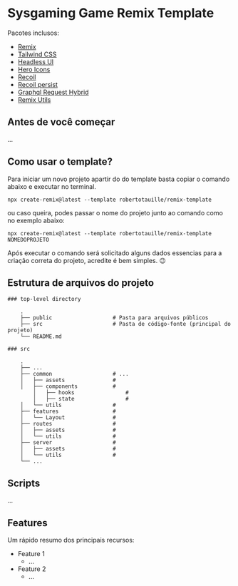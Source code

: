 # Sysgaming Game Remix Template

Pacotes inclusos:

- [Remix](https://github.com/remix-run/remix)
- [Tailwind CSS](https://github.com/tailwindlabs/tailwindcss)
- [Headless UI](https://github.com/tailwindlabs/headlessui)
- [Hero Icons](https://github.com/tailwindlabs/heroicons)
- [Recoil](https://github.com/facebookexperimental/Recoil)
- [Recoil persist](https://github.com/polemius/recoil-persist)
- [Graphql Request Hybrid](https://github.com/valmirphp/graphql-client-hybrid)
- [Remix Utils](https://github.com/sergiodxa/remix-utils)

## Antes de você começar

...

## Como usar o template?

Para iniciar um novo projeto apartir do do template basta copiar o comando abaixo e executar no terminal.

`npx create-remix@latest --template robertotauille/remix-template`

ou caso queira, podes passar o nome do projeto junto ao comando como no exemplo abaixo:

`npx create-remix@latest --template robertotauille/remix-template NOMEDOPROJETO`

Após executar o comando será solicitado alguns dados essencias para a criação correta do projeto, acredite é bem simples. 😉

## Estrutura de arquivos do projeto

```
### top-level directory

    .
    ├── public                   # Pasta para arquivos públicos
    ├── src                      # Pasta de código-fonte (principal do projeto)
    └── README.md
```

```
### src

    .
    ├── ...
    ├── common                   # ...
    │   ├── assets               #
    │   ├── components           #
		│   ├── hooks                #
		│   ├── state                #
    │   └── utils                #
    ├── features                 #
    │   └── Layout               #
    ├── routes                   #
    │   ├── assets               #
    │   └── utils                #
    ├── server                   #
    │   ├── assets               #
    │   └── utils                #
    └── ...
```

## Scripts

...

## Features

Um rápido resumo dos principais recursos:

- Feature 1
  - ...
- Feature 2
  - ...
